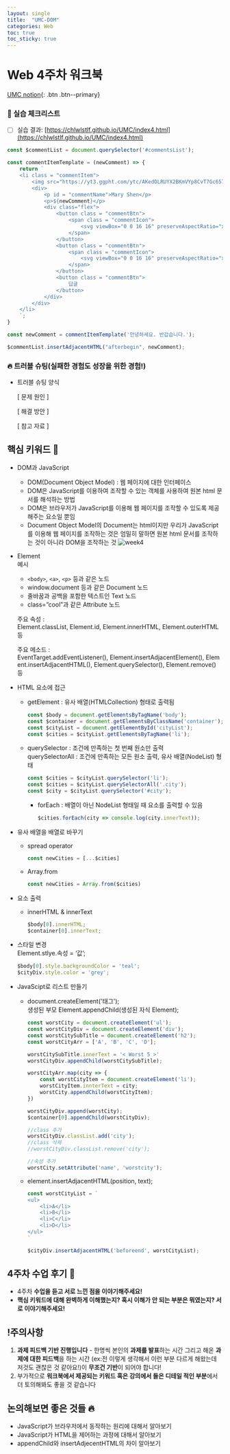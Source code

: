 ```yaml
---
layout: single
title:  "UMC-DOM"
categories: Web
toc: true
toc_sticky: true
---
```


# Web 4주차 워크북

[UMC notion](https://lowly-mochi-a51.notion.site/UMC-in-89620cd2e81e4f458be25e418d9bdec9){: .btn .btn--primary}

### 📝 실습 체크리스트

- [ ]  실습 결과: [https://chlwlstlf.github.io/UMC/index4.html](https://chlwlstlf.github.io/UMC/index4.html)

```javascript
const $commentList = document.querySelector('#commentsList');

const commentItemTemplate = (newComment) => {
    return `
    <li class = "commentItem">
        <img src="https://yt3.ggpht.com/ytc/AKedOLRUYX2BKmVYp8CvT7Gc657o8gKWwZzOEFzJ6ChWRKjk_Q=s88-c-k-c0x00ffffff-no-rj" class = "profileImg"/>
        <div>
            <p id = "commentName">Mary Shen</p>
            <p>${newComment}</p>
            <div class="flex">
                <button class = "commentBtn">
                    <span class = "commentIcon">
                        <svg viewBox="0 0 16 16" preserveAspectRatio="xMidYMid meet" focusable="false" class="style-scope yt-icon" style="pointer-events: none; display: block; width: 100%; height: 100%;"><g class="style-scope yt-icon"><path d="M12.42,14A1.54,1.54,0,0,0,14,12.87l1-4.24C15.12,7.76,15,7,14,7H10l1.48-3.54A1.17,1.17,0,0,0,10.24,2a1.49,1.49,0,0,0-1.08.46L5,7H1v7ZM9.89,3.14A.48.48,0,0,1,10.24,3a.29.29,0,0,1,.23.09S9,6.61,9,6.61L8.46,8H14c0,.08-1,4.65-1,4.65a.58.58,0,0,1-.58.35H6V7.39ZM2,8H5v5H2Z" class="style-scope yt-icon"></path></g></svg>
                    </span>
                </button>
                <button class = "commentBtn">
                    <span class = "commentIcon">
                        <svg viewBox="0 0 16 16" preserveAspectRatio="xMidYMid meet" focusable="false" class="style-scope yt-icon" style="pointer-events: none; display: block; width: 100%; height: 100%;"><g class="style-scope yt-icon"><path d="M3.54,2A1.55,1.55,0,0,0,2,3.13L1,7.37C.83,8.24,1,9,2,9H6L4.52,12.54A1.17,1.17,0,0,0,5.71,14a1.49,1.49,0,0,0,1.09-.46L11,9h4V2ZM6.07,12.86a.51.51,0,0,1-.36.14.28.28,0,0,1-.22-.09l0-.05L6.92,9.39,7.5,8H2a1.5,1.5,0,0,1,0-.41L3,3.35A.58.58,0,0,1,3.54,3H10V8.61ZM14,8H11l0-5h3Z" class="style-scope yt-icon"></path></g></svg>
                    </span>
                </button>
                <button class = "commentBtn">
                    답글
                </button>
            </div>
        </div>
    </li>
    `;
}

const newComment = commentItemTemplate('안녕하세요. 반갑습니다.');

$commentList.insertAdjacentHTML("afterbegin", newComment);
```

### 🔥 트러블 슈팅(실패한 경험도 성장을 위한 경험!)

- 트러블 슈팅 양식
    
    [ 문제 원인 ]
    
    [ 해결 방안 ] 
    
    [ 참고 자료 ]
    
    

## 핵심 키워드 🎯

- DOM과 JavaScript    
    - DOM(Document Object Model) : 웹 페이지에 대한 인터페이스    
    - DOM은 JavaScript를 이용하여 조작할 수 있는 객체를 사용하여 원본 html 문서를 해석하는 방법    
    - DOM은 브라우저가 JavaScript를 이용해 웹 페이지를 조작할 수 있도록 제공해주는 요소일 뿐임    
    - Document Object Model의 Document는 html이지만 우리가 JavaScript를 이용해 웹 페이지를 조작하는 것은 엄밀히 말하면 원본 html 문서를 조작하는 것이 아니라 DOM을 조작하는 것
    ![week4](https://user-images.githubusercontent.com/63334368/161778466-05c534b3-c033-43f0-9fc5-ea4a384188ea.png)
    
- Element    
    예시
    - `<body>`, `<a>`, `<p>` 등과 같은 노드    
    - window.document 등과 같은 Document 노드    
    - 줄바꿈과 공백을 포함한 텍스트인 Text 노드    
    - class=”cool”과 같은 Attribute 노드
    
    주요 속성 : Element.classList, Element.id, Element.innerHTML, Element.outerHTML 등
    
    주요 메소드 : EventTarget.addEventListener(), Element.insertAdjacentElement(), Element.insertAdjacentHTML(), Element.querySelector(), Element.remove() 등
    
- HTML 요소에 접근
    - getElement : 유사 배열(HTMLCollection) 형태로 출력됨        
        ```javascript
        const $body = document.getElementsByTagName('body');
        const $container = document.getElementsByClassName('container');
        const $cityList = document.getElementById('cityList');
        const $cities = $cityList.getElementsByTagName('li');
        ```
        
    - querySelector : 조건에 만족하는 첫 번째 원소만 출력        
        querySelectorAll : 조건에 만족하는 모든 원소 출력, 유사 배열(NodeList) 형태        
        ```javascript
        const $cities = $cityList.querySelector('li');
        const $cities = $cityList.querySelectorAll('.city');
        const $city = $cityList.querySelector('#city');
        ```
        
        - forEach : 배열이 아닌 NodeList 형태일 때 요소를 출력할 수 있음        
            ```javascript
            $cities.forEach(city => console.log(city.innerText));
            ```
        

- 유사 배열을 배열로 바꾸기
    - spread operator        
        ```javascript
        const newCities = [...$cities]
        ```
        
    - Array.from        
        ```javascript
        const newCities = Array.from($cities)
        ```
        
    
- 요소 출력
    - innerHTML & innerText        
        ```javascript
        $body[0].innerHTML;
        $container[0].innerText;
        ```
        
- 스타일 변경    
    Element.stlye.속성 = ‘값’;    
    ```javascript
    $body[0].style.backgroundColor = 'teal';
    $cityDiv.style.color = 'grey';
    ```
    
- JavaScipt로 리스트 만들기
    - document.createElement('태그');        
        생성된 부모 Element.appendChild(생성된 자식 Element);        
        ```javascript
        const worstCity = document.createElement('ul');
        const worstCityDiv = document.createElement('div');
        const worstCitySubTitle = document.createElement('h2');
        const worstCityArr = ['A', 'B', 'C', 'D'];
        
        worstCitySubTitle.innerText = '< Worst 5 >'
        worstCityDiv.appendChild(worstCitySubTitle);
        
        worstCityArr.map(city => {
        	const worstCityItem = document.createElement('li');
        	worstCityItem.innterText = city;
        	worstCity.appendChild(worstCityItem);
        })
        
        worstCityDiv.append(worstCity);	
        $container[0].appendChild(worstCityDiv);
        
        //class 추가
        worstCityDiv.classList.add('city');
        //class 삭제
        //worstCityDiv.classList.remove('city');
        
        //속성 추가
        worstCity.setAttribute('name', 'worstcity');
        ```
        
    - element.insertAdjacentHTML(position, text);        
        ```javascript
        const worstCityList = `
        <ul>
        	<li>A</li>
        	<li>B</li>
        	<li>C</li>
        	<li>D</li>
        </ul>
        `
        
        $cityDiv.insertAdjacentHTML('beforeend', worstCityList);
        ```
        

## 4주차 수업 후기 📢

- 4주차 **수업을 듣고 서로 느낀 점을 이야기해주세요!**
- **핵심 키워드에 대해 완벽하게 이해했는지? 혹시 이해가 안 되는 부분은 뭐였는지?
서로 이야기해주세요!**

## !주의사항

1. **과제 피드백 기반 진행입니다** - 한명씩 본인의 **과제를 발표**하는 시간 그리고 해온 **과제에 대한 피드백**을 하는 시간 (ex:전 이렇게 생각해서 이런 부분 다르게 해왔는데 저것도 괜찮은 것 같아요!)이 **무조건 기반**이 되어야 합니다!
2. 부가적으로 **워크북에서 제공되는 키워드 혹은 강의에서 들은 디테일 적인 부분**에서 더 토의해봐도 좋을 것 같습니다

## 논의해보면 좋은 것들 🔥

- JavaScript가 브라우저에서 동작하는 원리에 대해서 알아보기
- JavaScript가 HTML을 제어하는 과정에 대해서 알아보기
- appendChild와 insertAdjecentHTML의 차이 알아보기